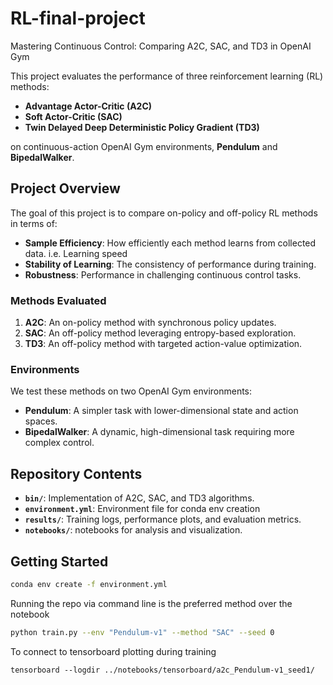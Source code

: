 # RL-final-project
Mastering Continuous Control: Comparing A2C, SAC, and TD3 in OpenAI Gym

This project evaluates the performance of three reinforcement learning (RL) methods:

- **Advantage Actor-Critic (A2C)**
- **Soft Actor-Critic (SAC)**
- **Twin Delayed Deep Deterministic Policy Gradient (TD3)**

on continuous-action OpenAI Gym environments, **Pendulum** and **BipedalWalker**.

## Project Overview

The goal of this project is to compare on-policy and off-policy RL methods in terms of:

- **Sample Efficiency**: How efficiently each method learns from collected data. i.e. Learning speed
- **Stability of Learning**: The consistency of performance during training.
- **Robustness**: Performance in challenging continuous control tasks.

### Methods Evaluated

1. **A2C**: An on-policy method with synchronous policy updates.
2. **SAC**: An off-policy method leveraging entropy-based exploration.
3. **TD3**: An off-policy method with targeted action-value optimization.

### Environments

We test these methods on two OpenAI Gym environments:

- **Pendulum**: A simpler task with lower-dimensional state and action spaces.
- **BipedalWalker**: A dynamic, high-dimensional task requiring more complex control.


## Repository Contents

- **`bin/`**: Implementation of A2C, SAC, and TD3 algorithms.
- **`environment.yml`**: Environment file for conda env creation
- **`results/`**: Training logs, performance plots, and evaluation metrics.
- **`notebooks/`**: notebooks for analysis and visualization.

## Getting Started

```bash
conda env create -f environment.yml
```
Running the repo via command line is the preferred method over the notebook
```bash
python train.py --env "Pendulum-v1" --method "SAC" --seed 0
```
To connect to tensorboard plotting during training
```
tensorboard --logdir ../notebooks/tensorboard/a2c_Pendulum-v1_seed1/
```
